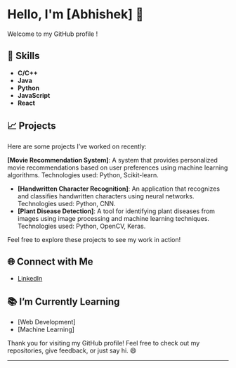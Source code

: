 # Hello, I'm [Abhishek] 👋

Welcome to my GitHub profile !

## 🌟 Skills

- **C/C++**
- **Java**
- **Python**
- **JavaScript**
- **React**

## 📈 Projects

Here are some projects I’ve worked on recently:

 **[Movie Recommendation System]**: A system that provides personalized movie recommendations based on user preferences using machine learning algorithms. Technologies used: Python, Scikit-learn.
- **[Handwritten Character Recognition]**: An application that recognizes and classifies handwritten characters using neural networks. Technologies used: Python, CNN. 
- **[Plant Disease Detection]**: A tool for identifying plant diseases from images using image processing and machine learning techniques. Technologies used: Python, OpenCV, Keras.

Feel free to explore these projects to see my work in action!

## 🌐 Connect with Me

- [LinkedIn]([https://www.linkedin.com/in/your-profile](https://www.linkedin.com/in/abhishekpatwal/))

## 📚 I’m Currently Learning

- [Web Development]
- [Machine Learning]


Thank you for visiting my GitHub profile! Feel free to check out my repositories, give feedback, or just say hi. 😄

---

